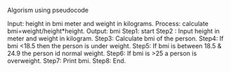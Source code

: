 Algorism using pseudocode

Input: height in bmi meter and weight in kilograms.
Process: calculate bmi=weight/height*height.
Output: bmi
Step1: start
Step2 : Input height in meter and weight in kilogram.
Step3:  Calculate bmi of the person.
Step4: If bmi <18.5 then the person is under weight.
Step5: If bmi is between 18.5 & 24.9 the person id normal weight.
Step6: If bmi is >25 a person is overweight.
Step7: Print bmi.
Step8: End.


